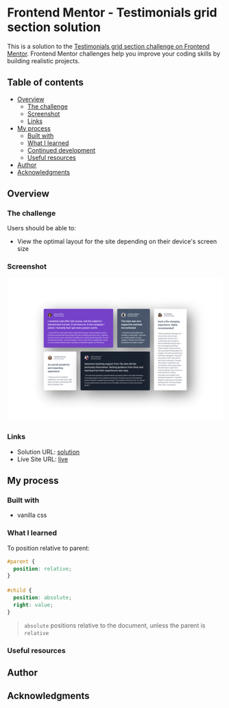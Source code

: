 # Frontend Mentor - Testimonials grid section solution

This is a solution to the [Testimonials grid section challenge on Frontend Mentor](https://www.frontendmentor.io/challenges/testimonials-grid-section-Nnw6J7Un7). Frontend Mentor challenges help you improve your coding skills by building realistic projects. 

## Table of contents

- [Overview](#overview)
  - [The challenge](#the-challenge)
  - [Screenshot](#screenshot)
  - [Links](#links)
- [My process](#my-process)
  - [Built with](#built-with)
  - [What I learned](#what-i-learned)
  - [Continued development](#continued-development)
  - [Useful resources](#useful-resources)
- [Author](#author)
- [Acknowledgments](#acknowledgments)

## Overview

### The challenge

Users should be able to:

- View the optimal layout for the site depending on their device's screen size

### Screenshot

![](./screenshot.png)

### Links

- Solution URL: [solution](https://github.com/ADR-39/testimonials-grid-section)
- Live Site URL: [live](https://adr-39.github.io/testimonials-grid-section/)

## My process

### Built with
- vanilla css

### What I learned
To position relative to parent:
```css
#parent {
  position: relative;
}

#child {
  position: absolute;
  right: value;
}
```

> `absolute` positions relative to the document, unless the parent is `relative`

### Useful resources

## Author
## Acknowledgments